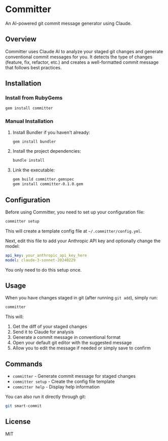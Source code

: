 # Committer

An AI-powered git commit message generator using Claude.

## Overview

Committer uses Claude AI to analyze your staged git changes and generate conventional commit messages for you. It detects the type of changes (feature, fix, refactor, etc.) and creates a well-formatted commit message that follows best practices.

## Installation

### Install from RubyGems

```bash
gem install committer
```

### Manual Installation

1. Install Bundler if you haven't already:

   ```sh
   gem install bundler
   ```

2. Install the project dependencies:
   ```sh
   bundle install
   ```

3. Link the executable:
   ```bash
   gem build committer.gemspec
   gem install committer-0.1.0.gem
   ```

## Configuration

Before using Committer, you need to set up your configuration file:

```bash
committer setup
```

This will create a template config file at `~/.committer/config.yml`.

Next, edit this file to add your Anthropic API key and optionally change the model:

```yaml
api_key: your_anthropic_api_key_here
model: claude-3-sonnet-20240229
```

You only need to do this setup once.

## Usage

When you have changes staged in git (after running `git add`), simply run:

```bash
committer
```

This will:
1. Get the diff of your staged changes
2. Send it to Claude for analysis
3. Generate a commit message in conventional format
4. Open your default git editor with the suggested message
5. Allow you to edit the message if needed or simply save to confirm

## Commands

- `committer` - Generate commit message for staged changes
- `committer setup` - Create the config file template
- `committer help` - Display help information

You can also run it directly through git:

```bash
git smart-commit
```

## License

MIT
